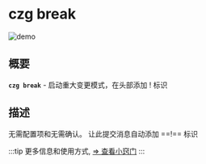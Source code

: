 # czg break

![demo](https://user-images.githubusercontent.com/40693636/175755362-2fdeed9e-cf05-4f41-b317-453154a5775c.gif)

## 概要

**`czg break`** - 启动重大变更模式，在头部添加 ! 标识

## 描述

无需配置项和无需确认。 让此提交消息自动添加 ==!== 标识

:::tip
更多信息和使用方式, [⇒ 查看小窍门](/zh/recipes/breakingchange.html)
:::
